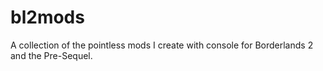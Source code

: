 # bl2mods
A collection of the pointless mods I create with console for Borderlands 2 and the Pre-Sequel.
